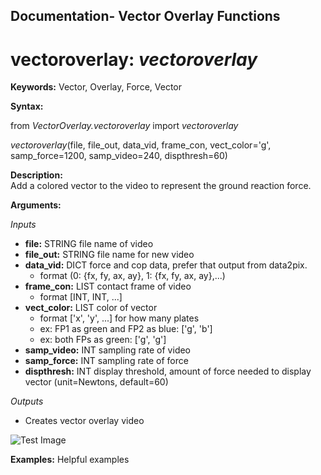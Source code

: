 ## Documentation- Vector Overlay Functions

# vectoroverlay: _vectoroverlay_

**Keywords:**
Vector, Overlay, Force, Vector

**Syntax:**

from *VectorOverlay.vectoroverlay* import *vectoroverlay*

*vectoroverlay*(file, file_out, data_vid, frame_con, vect_color='g', samp_force=1200, samp_video=240, dispthresh=60) 

**Description:**<br/>
Add a colored vector to the video to represent the ground reaction force.

**Arguments:**

*Inputs*

   * **file:** STRING file name of video<br/>
   * **file_out:** STRING file name for new video<br/>
   * **data_vid:** DICT force and cop data, prefer that output from data2pix.<br/>
      * format (0: {fx, fy, ax, ay}, 1: {fx, fy, ax, ay},...)<br/>
   * **frame_con:** LIST contact frame of video<br/>  
      * format [INT, INT, ...]<br/>   
   * **vect_color:** LIST color of vector<br/>   
      * format ['x', 'y', ...] for how many plates<br/>    
       * ex: FP1 as green and FP2 as blue: ['g', 'b']<br/>      
       * ex: both FPs as green: ['g', 'g']<br/>
   * **samp_video:** INT sampling rate of video<br/>
   * **samp_force:** INT sampling rate of force<br/>
   * **dispthresh:** INT display threshold, amount of force needed to display vector (unit=Newtons, default=60)
    
*Outputs*<br/>
* Creates vector overlay video

![Test Image](https://github.com/USCBiomechanicsLab/labcodes/blob/README-Documentation/DocMaterials/PSYC501_HW2_Density_Stewart_Rev02.jpeg)

**Examples:**
Helpful examples

